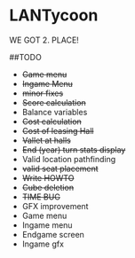 LANTycoon
=========

WE GOT 2. PLACE!

##TODO
- ~~Game menu~~  
- ~~Ingame Menu~~ 
 - ~~minor fixes~~  
- ~~Score calculation~~  
 - Balance variables
- ~~Cost calculation~~  
 - ~~Cost of leasing Hall~~
 - ~~Vallet at halls~~
- ~~End (year) turn stats display~~
- Valid location pathfinding  
 - ~~valid seat placement~~
- ~~Write HOWTO~~
- ~~Cube deletion~~
- ~~TIME BUG~~
- GFX improvement  
 - Game menu  
 - Ingame menu  
 - Endgame screen  
 - Ingame gfx  
